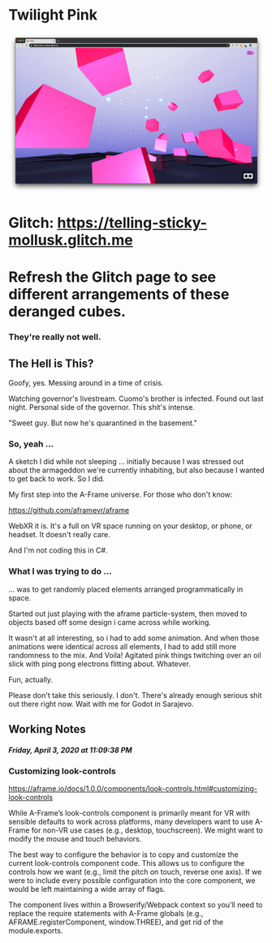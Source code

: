 # Twilight Pink

![Twilight Pink Screenshot](twilight.png)

# Glitch: https://telling-sticky-mollusk.glitch.me

# Refresh the Glitch page to see different arrangements of these deranged cubes.

### They're really not well.

## The Hell is This?

Goofy, yes. Messing around in a time of crisis.

Watching governor's livestream. Cuomo's brother is infected. Found out last night. Personal side of the governor. This shit's intense.

"Sweet guy. But now he's quarantined in the basement."

### So, yeah ...

A sketch I did while not sleeping ... initially because I was stressed out about the armageddon we're currently inhabiting, but also because I wanted to get back to work. So I did.

My first step into the A-Frame universe. For those who don't know:

https://github.com/aframevr/aframe

WebXR it is. It's a full on VR space running on your desktop, or phone, or headset. It doesn't really care.

And I'm not coding this in C#.

### What I was trying to do ...

... was to get randomly placed elements arranged programmatically in space.

Started out just playing with the aframe particle-system, then moved to objects based off some design i came across while working.

It wasn't at all interesting, so i had to add some animation. And when those animations were identical across all elements, I had to add still more randomness to the mix. And Voila! Agitated pink things twitching over an oil slick with ping pong electrons flitting about. Whatever.

Fun, actually.

Please don't take this seriously. I don't. There's already enough serious shit out there right now. Wait with me for Godot in Sarajevo.

## Working Notes

##### Friday, April 3, 2020 at 11:09:38 PM

### Customizing look-controls

https://aframe.io/docs/1.0.0/components/look-controls.html#customizing-look-controls

While A-Frame’s look-controls component is primarily meant for VR with sensible defaults to work across platforms, many developers want to use A-Frame for non-VR use cases (e.g., desktop, touchscreen). We might want to modify the mouse and touch behaviors.

The best way to configure the behavior is to copy and customize the current look-controls component code. This allows us to configure the controls how we want (e.g., limit the pitch on touch, reverse one axis). If we were to include every possible configuration into the core component, we would be left maintaining a wide array of flags.

The component lives within a Browserify/Webpack context so you’ll need to replace the require statements with A-Frame globals (e.g., AFRAME.registerComponent, window.THREE), and get rid of the module.exports.
